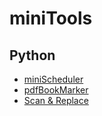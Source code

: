 # miniTools

## Python
- [miniScheduler](./scheduler)
- [pdfBookMarker](https://github.com/pvcStillInGradSchool/pdfbookmarker)
- [Scan & Replace](./scan_and_replace.py)
